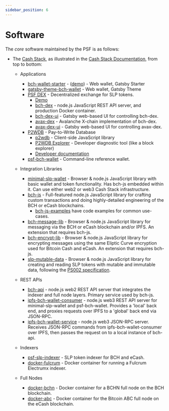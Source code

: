 ```yaml
---
sidebar_position: 6
---
```


# Software

The *core* software maintained by the PSF is as follows:
- The [Cash Stack](https://cashstack.info), as illustrated in the [Cash Stack Documentation](https://cashstack.info), from top to bottom:
  - Applications
    - [bch-wallet-starter](https://github.com/Permissionless-Software-Foundation/bch-wallet-starter) - ([demo](https://demo-wallet.fullstack.cash/)) - Web wallet, Gatsby Starter
    - [gatsby-theme-bch-wallet](https://github.com/Permissionless-Software-Foundation/gatsby-theme-bch-wallet) - Web wallet, Gatsby Theme
    - [PSF DEX](https://bch-dex-docs.fullstack.cash/) - Decentralized exchange for SLP tokens.
      - [Demo](https://dex.fullstack.cash)
      - [bch-dex](https://github.com/Permissionless-Software-Foundation/bch-dex) - node.js JavaScript REST API server, and production Docker container.
      - [bch-dex-ui](https://github.com/Permissionless-Software-Foundation/bch-dex-ui) - Gatsby web-based UI for controlling bch-dex.
      - [avax-dex](https://github.com/Permissionless-Software-Foundation/avax-dex) - Avalanche X-chain implementation of bch-dex.
      - [avax-dex-ui](https://github.com/Permissionless-Software-Foundation/avax-dex-ui) - Gatsby web-based UI for controlling avax-dex.
    - [P2WDB](https://github.com/Permissionless-Software-Foundation/ipfs-p2wdb-service) - Pay-to-Write Database
      - [p2wdb](https://www.npmjs.com/package/p2wdb) - Client-side JavaScript library
      - [P2WDB Explorer](https://explorer.fullstack.cash/) - Developer diagnostic tool (like a block explorer)
      - [Developer documentation](https://github.com/Permissionless-Software-Foundation/ipfs-p2wdb-service/tree/master/dev-docs)
    - [psf-bch-wallet](https://github.com/Permissionless-Software-Foundation/psf-bch-wallet) - Command-line reference wallet.
  - Integration Libraries
    - [minimal-slp-wallet](https://www.npmjs.com/package/minimal-slp-wallet) - Browser & node.js JavaScript library with basic wallet and token functionality. Has bch-js embedded within it. Can use either web2 or web3 Cash Stack infrastructure.
    - [bch-js](https://www.npmjs.com/package/@psf/bch-js) - Full-featured node.js JavaScript library for crafting custom transactions and doing highly-detailed engineering of the BCH or eCash blockchains.
      - [bch-js-examples](https://github.com/Permissionless-Software-Foundation/bch-js-examples) have code examples for common use-cases.
    - [bch-message-lib](https://www.npmjs.com/package/bch-message-lib) - Browser & node.js JavaScript library for messaging via the BCH or eCash blockchain and/or IPFS. An extension that requires bch-js.
    - [bch-encrypt-lib](https://www.npmjs.com/package/bch-encrypt-lib) - Browser & node.js JavaScript library for encrypting messages using the same Eliptic Curve encryption used for Bitcoin Cash and eCash. An extension that requires bch-js.
    - [slp-mutable-data](https://www.npmjs.com/package/slp-mutable-data) - Browser & node.js JavaScript library for creating and reading SLP tokens with mutable and immutable data, following the [PS002 specification](https://github.com/Permissionless-Software-Foundation/specifications/blob/master/ps002-slp-mutable-data.md).

  - REST APIs
    - [bch-api](https://github.com/Permissionless-Software-Foundation/bch-api) - node.js web2 REST API server that integrates the indexer and full node layers. Primary service used by bch-js.
    - [ipfs-bch-wallet-consumer](https://github.com/Permissionless-Software-Foundation/ipfs-bch-wallet-consumer) - node.js web3 REST API server for minimal-slp-wallet and psf-bch-wallet. Provides a 'local' back end, and proxies requests over IPFS to a 'global' back end via JSON-RPC.
    - [ipfs-bch-wallet-service](https://github.com/Permissionless-Software-Foundation/ipfs-bch-wallet-service) - node.js web3 JSON-RPC server. Receives JSON-RPC commands from ipfs-bch-wallet-consumer over IPFS, then passes the request on to a local instance of bch-api.
  - Indexers
    - [psf-slp-indexer](https://github.com/Permissionless-Software-Foundation/psf-slp-indexer) - SLP token indexer for BCH and eCash.
    - [docker-fulcrum](https://github.com/Permissionless-Software-Foundation/docker-fulcrum) - Docker container for running a Fulcrum Electrumx indexer.
  - Full Nodes
    - [docker-bchn](https://github.com/Permissionless-Software-Foundation/docker-bchn) - Docker container for a BCHN full node on the BCH blockchain.
    - [docker-abc](https://github.com/Permissionless-Software-Foundation/docker-abc) - Docker container for the Bitcoin ABC full node on the eCash blockchain.
